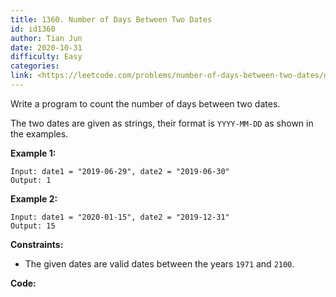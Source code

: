 ```yaml
---
title: 1360. Number of Days Between Two Dates
id: id1360
author: Tian Jun
date: 2020-10-31
difficulty: Easy
categories: 
link: <https://leetcode.com/problems/number-of-days-between-two-dates/description/>
---
```


Write a program to count the number of days between two dates.

The two dates are given as strings, their format is `YYYY-MM-DD` as shown in
the examples.



**Example 1:**
            
	Input: date1 = "2019-06-29", date2 = "2019-06-30"    
	Output: 1    

**Example 2:**
            
	Input: date1 = "2020-01-15", date2 = "2019-12-31"    
	Output: 15    



**Constraints:**

  * The given dates are valid dates between the years `1971` and `2100`.


**Code:**
